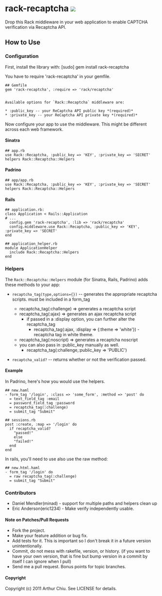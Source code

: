 # rack-recaptcha [![](http://stillmaintained.com/achiu/rack-recaptcha.png)](http://stillmaintained.com/achiu/rack-recaptcha)

Drop this Rack middleware in your web application to enable CAPTCHA verification via Recaptcha API.

## How to Use

### Configuration

First, install the library with:
    [sudo] gem install rack-recaptcha

You have to require 'rack-recaptcha' in your gemfile.

    ## Gemfile
    gem 'rack-recaptcha', :require => 'rack/recaptcha'
    
    
    Available options for `Rack::Recaptcha` middleware are:

    * :public_key -- your ReCaptcha API public key *(required)*
    * :private_key -- your ReCaptcha API private key *(required)*

Now configure your app to use the middleware. This might be different across each web framework.

#### Sinatra
    ## app.rb
    use Rack::Recaptcha, :public_key => 'KEY', :private_key => 'SECRET'
    helpers Rack::Recaptcha::Helpers

#### Padrino

    ## app/app.rb
    use Rack::Recaptcha, :public_key => 'KEY', :private_key => 'SECRET'
    helpers Rack::Recaptcha::Helpers


#### Rails

    ## application.rb:
    class Application < Rails::Application
    # ...
      config.gem 'rack-recaptcha', :lib => 'rack/recaptcha'
      config.middleware.use Rack::Recaptcha, :public_key => 'KEY', :private_key => 'SECRET'
    end

    ## application_helper.rb
    module ApplicationHelper
      include Rack::Recaptcha::Helpers
    end

### Helpers

The `Rack::Recaptcha::Helpers` module (for Sinatra, Rails, Padrino) adds these methods to your app:

* `recaptcha_tag(type,options={})` -- generates the appropriate recaptcha scripts. must be included in a form_tag
  - recaptcha\_tag(:challenge) => generates a recaptcha script
  - recaptcha\_tag(:ajax) => generates an ajax recaptcha script
    - if passed in a :display option, you can further alter the recaptcha\_tag
      - recaptcha\_tag(:ajax, :display => {:theme => 'white'}) - recaptcha tag in white theme.
  - recaptcha\_tag(:noscript) => generates a recaptcha noscript
  - you can also pass in :public\_key manually as well.
    - recaptcha\_tag(:challenge,:public\_key => 'PUBLIC')

* `recaptcha_valid?` -- returns whether or not the verification passed.

#### Example

In Padrino, here's how you would use the helpers.

    ## new.haml
    - form_tag '/login', :class => 'some_form', :method => 'post' do
      = text_field_tag :email
      = password_field_tag :password
      = recaptcha_tag(:challenge)
      = submit_tag "Submit"
      
    ## sessions.rb
    post :create, :map => '/login' do
      if recaptcha_valid?
        "passed!"
        else
        "failed!"
      end
    end

In rails, you'll need to use also use the raw method:

    ## new.html.haml
    - form_tag '/login' do
      = raw recaptcha_tag(:challenge)
      = submit_tag "Submit"

### Contributors

- Daniel Mendler(minad) - support for multiple paths and helpers clean up
- Eric Anderson(eric1234) - Make verify independently usable.


#### Note on Patches/Pull Requests
 
* Fork the project.
* Make your feature addition or bug fix.
* Add tests for it. This is important so I don't break it in a
  future version unintentionally.
* Commit, do not mess with rakefile, version, or history.
  (if you want to have your own version, that is fine but bump version in a commit by itself I can ignore when I pull)
* Send me a pull request. Bonus points for topic branches.

#### Copyright

Copyright (c) 2011 Arthur Chiu. See LICENSE for details.
